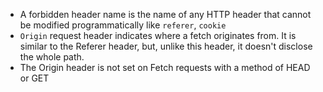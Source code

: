 - A forbidden header name is the name of any HTTP header that cannot be modified programmatically like `referer`, `cookie`
- `Origin` request header indicates where a fetch originates from. It is similar to the Referer header, but, unlike this header, it doesn't disclose the whole path.
- The Origin header is not set on Fetch requests with a method of HEAD or GET
